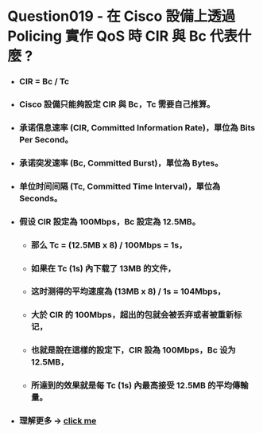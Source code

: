 Question019 - 在 Cisco 設備上透過 Policing 實作 QoS 時 CIR 與 Bc 代表什麼 ?
=====
* ### CIR = Bc / Tc
* ### Cisco 設備只能夠設定 CIR 與 Bc，Tc 需要自己推算。
* ### 承诺信息速率 (CIR, Committed Information Rate)，單位為 Bits Per Second。
* ### 承诺突发速率 (Bc, Committed Burst)，單位為 Bytes。
* ### 单位时间间隔 (Tc, Committed Time Interval)，單位為 Seconds。
* ### 假设 CIR 設定為 100Mbps，Bc 設定為 12.5MB。
    * ### 那么 Tc = (12.5MB x 8) / 100Mbps = 1s，
    * ### 如果在 Tc (1s) 內下载了 13MB 的文件，
    * ### 这时测得的平均速度為 (13MB x 8) / 1s = 104Mbps，
    * ### 大於 CIR 的 100Mbps，超出的包就会被丢弃或者被重新标记，
    * ### 也就是說在這樣的設定下，CIR 設為 100Mbps，Bc 设为 12.5MB，
    * ### 所達到的效果就是每 Tc (1s) 內最高接受 12.5MB 的平均傳輸量。
* ### 理解更多 -> [click me](https://github.com/GitHub-WeiChiang/main/tree/main/ComputerNetwork)
<br />
